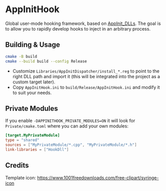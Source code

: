 # AppInitHook

Global user-mode hooking framework, based on [AppInit_DLLs](https://docs.microsoft.com/en-nz/windows/win32/dlls/secure-boot-and-appinit-dlls). The goal is to allow you to rapidly develop hooks to inject in an arbitrary process.

## Building & Usage

```sh
cmake -B build
cmake --build build --config Release
```

- Customize `Libraries/AppInitDispatcher/install_*.reg` to point to the right DLL path and import it (this will be integrated into the project as a custom target later).
- Copy `AppInitHook.ini` to `build/Release/AppInitHook.ini` and modify it to suit your needs.

## Private Modules

If you enable `-DAPPINITHOOK_PRIVATE_MODULES=ON` it will look for `Private/cmake.toml` where you can add your own modules:

```toml
[target.MyPrivateModule]
type = "shared"
sources = ["MyPrivateModule/*.cpp", "MyPrivateModule/*.h"]
link-libraries = ["HookDll"]
```

## Credits

Template icon: https://www.1001freedownloads.com/free-clipart/syringe-icon
